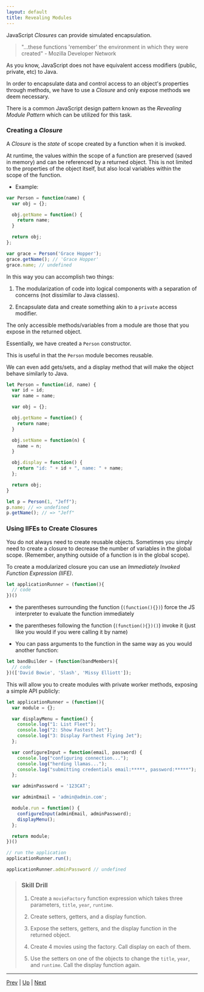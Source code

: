 ```yaml
---
layout: default
title: Revealing Modules
---
```


JavaScript *Closures* can provide simulated encapsulation.

> "...these functions 'remember' the environment in which they were created" - Mozilla Developer Network

As you know, JavaScript does not have equivalent access modifiers (public, private, etc) to Java.

In order to encapsulate data and control access to an object's properties through methods, we have to use a *Closure* and only expose methods we deem necessary.

There is a common JavaScript design pattern known as the _Revealing Module Pattern_ which can be utilized for this task.

### Creating a *Closure*

A *Closure* is the *state* of scope created by a function when it is invoked.

At runtime, the values within the scope of a function are preserved (saved in memory) and can be referenced by a returned object. This is not limited to the properties of the object itself, but also local variables within the scope of the function.

* Example:

```js
var Person = function(name) {
  var obj = {};

  obj.getName = function() {
    return name;
  }

  return obj;
};

var grace = Person('Grace Hopper');
grace.getName(); // 'Grace Hopper'
grace.name; // undefined
```

In this way you can accomplish two things:

  1. The modularization of code into logical components with a separation of concerns (not dissimilar to Java classes).

  2. Encapsulate data and create something akin to a `private` access modifier.

The only accessible methods/variables from a module are those that you expose in the returned object.

Essentially, we have created a `Person` constructor.

This is useful in that the `Person` module becomes reusable.

We can even add gets/sets, and a display method that will make the object behave similarly to Java.

```js
let Person = function(id, name) {
  var id = id;
  var name = name;

  var obj = {};

  obj.getName = function() {
    return name;
  }

  obj.setName = function(n) {
    name = n;
  }

  obj.display = function() {
    return "id: " + id + ", name: " + name;
  };

  return obj;
}

let p = Person(1, "Jeff");
p.name; // => undefined
p.getName(); // => "Jeff"
```

### Using IIFEs to Create Closures

You do not always need to create reusable objects. Sometimes you simply need to create a closure to decrease the number of variables in the global scope. (Remember, anything outside of a function is in the global scope).

To create a modularized closure you can use an *Immediately Invoked Function Expression (IIFE)*.

```js
let applicationRunner = (function(){
  // code
})()
```

  * the parentheses surrounding the function (`(function(){})`) force the JS interpreter to evaluate the function immediately

  * the parentheses following the function (`(function(){})()`) invoke it (just like you would if you were calling it by name)

  * You can pass arguments to the function in the same way as you would another function:

```js
let bandBuilder = (function(bandMembers){
  // code
})(['David Bowie', 'Slash', 'Missy Elliott']);
```

This will allow you to create modules with private worker methods, exposing a simple API publicly:

```js
let applicationRunner = (function(){
  var module = {};

  var displayMenu = function() {
    console.log("1: List Fleet");
    console.log("2: Show Fastest Jet");
    console.log("3: Display Farthest Flying Jet");
  };

  var configureInput = function(email, password) {
    console.log("configuring connection...");
    console.log("herding llamas...");
    console.log("submitting credentials email:*****, password:*****");
  };

  var adminPassword = '123CAT';

  var adminEmail = 'admin@admin.com';

  module.run = function() {
    configureInput(adminEmail, adminPassword);
    displayMenu();
  };

  return module;
})()

// run the application
applicationRunner.run();

applicationRunner.adminPassword // undefined
```

> ### Skill Drill
> 1. Create a `movieFactory` function expression which takes three parameters, `title`, `year`, `runtime`.  
>
> 1. Create setters, getters, and a display function.  
>
> 1. Expose the setters, getters, and the display function in the returned object.  
>
> 1. Create 4 movies using the factory. Call display on each of them.  
>
> 1. Use the setters on one of the objects to change the `title`, `year`, and `runtime`. Call the display function again.  

<hr>

[Prev](this.md) | [Up](README.md) | [Next](mage-labs.md)

